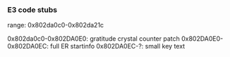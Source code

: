### E3 code stubs
range: 0x802da0c0-0x802da21c

0x802da0c0-0x802DA0E0: gratitude crystal counter patch
0x802DA0E0-0x802DA0EC: full ER startinfo
0x802DA0EC-?: small key text
